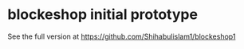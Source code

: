# blockeshop initial prototype

See the full version at https://github.com/Shihabulislam1/blockeshop1
